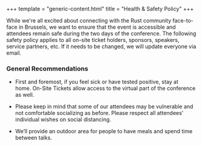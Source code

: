 +++
template = "generic-content.html"
title = "Health & Safety Policy"
+++

<div class="box mb-7">
  <p>
    While we're all excited about connecting with the Rust community face-to-face in Brussels, we want to ensure that the event is accessible and attendees remain safe during the two days of the conference. The following safety policy applies to all on-site ticket holders, sponsors, speakers, service partners, etc. If it needs to be changed, we will update everyone via email.
  </p>
</div>
<h3 class="mb-3 mt-7">General Recommendations</h3>
<div class="box">
  <ul>
    <li>
      <p>First and foremost, <span class="highlight">if you feel sick or have tested positive, stay at home</span>. On-Site Tickets allow access to the virtual part of the conference as well.</p>
    </li>
    <li>
      <p>Please keep in mind that some of our attendees may be vulnerable and not comfortable socializing as before. <span class="highlight">Please respect all attendees' individual wishes on social distancing.</span></p>
    </li>
    <li>
      <p>We’ll provide an <span class="highlight">outdoor area</span> for people to have meals and spend time between talks.</p>
    </li>
  </ul>
</div>
